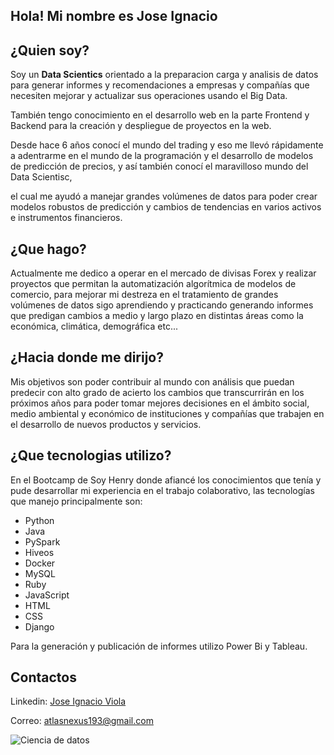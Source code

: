 ## Hola! Mi nombre es Jose Ignacio

## ¿Quien soy?

Soy un **Data Scientics** orientado a la preparacion carga y analisis de datos para generar informes y recomendaciones a empresas y compañías que necesiten mejorar y actualizar sus operaciones usando el Big Data.

También tengo conocimiento en el desarrollo web en la parte Frontend y Backend para la creación y despliegue de proyectos en la web.

Desde hace 6 años conocí el mundo del trading y eso me llevó rápidamente a adentrarme en el mundo de la programación y el desarrollo de modelos de predicción de precios, y así también conocí el maravilloso mundo del Data Scientisc,

el cual me ayudó a manejar grandes volúmenes de datos para poder crear modelos robustos de predicción y cambios de tendencias en varios activos e instrumentos financieros.

## ¿Que hago?

Actualmente me dedico a operar en el mercado de divisas Forex y realizar proyectos que permitan la automatización algorítmica de modelos de comercio, para mejorar mi destreza en el tratamiento de grandes volúmenes de datos sigo aprendiendo y practicando generando informes que predigan cambios a medio y largo plazo en distintas áreas como la económica, climática, demográfica etc...

## ¿Hacia donde me dirijo?

Mis objetivos son poder contribuir al mundo con análisis que puedan predecir con alto grado de acierto los cambios que transcurrirán en los próximos años para poder tomar mejores decisiones en el ámbito social, medio ambiental y económico de instituciones y compañías que trabajen en el desarrollo de nuevos productos y servicios.

## ¿Que tecnologias utilizo?

En el Bootcamp de Soy Henry donde afiancé los conocimientos que tenía y pude desarrollar mi experiencia en el trabajo colaborativo, las tecnologías que manejo principalmente son:

- Python
- Java 
- PySpark
- Hiveos
- Docker
- MySQL
- Ruby
- JavaScript
- HTML
- CSS 
- Django

Para la generación y publicación de informes utilizo Power Bi y Tableau.

## Contactos

Linkedin: [Jose Ignacio Viola](https://www.linkedin.com/in/jose-ignacio-viola-878943265/%29)

Correo: atlasnexus193@gmail.com

![Ciencia de datos](https://imgur.com/NGKDEwd)
<!--
**CodeWizard-bip/CodeWizard-bip** is a ✨ _special_ ✨ repository because its `README.md` (this file) appears on your GitHub profile.

Here are some ideas to get you started:

- 🔭 I’m currently working on ...
- 🌱 I’m currently learning ...
- 👯 I’m looking to collaborate on ...
- 🤔 I’m looking for help with ...
- 💬 Ask me about ...
- 📫 How to reach me: ...
- 😄 Pronouns: ...
- ⚡ Fun fact: ...
-->

